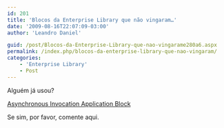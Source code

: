```yaml
---
id: 201
title: 'Blocos da Enterprise Library que não vingaram…'
date: '2009-08-16T22:07:09-03:00'
author: 'Leandro Daniel'

guid: /post/Blocos-da-Enterprise-Library-que-nao-vingarame280a6.aspx
permalink: /index.php/blocos-da-enterprise-library-que-nao-vingaram/
categories:
    - 'Enterprise Library'
    - Post
---
```


Alguém já usou?

 [Asynchronous Invocation Application Block](http://msdn.microsoft.com/en-us/library/ms998466)

Se sim, por favor, comente aqui.